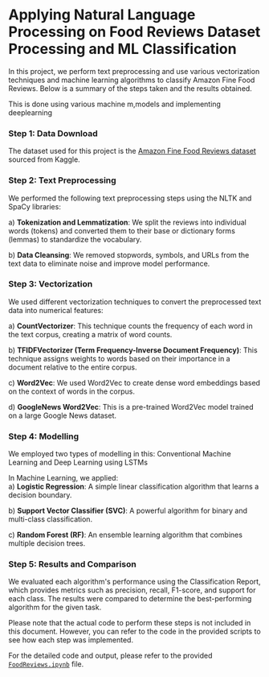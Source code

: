 # Applying Natural Language Processing on Food Reviews Dataset Processing and ML Classification

In this project, we perform text preprocessing and use various vectorization techniques and machine learning algorithms to classify Amazon Fine Food Reviews. Below is a summary of the steps taken and the results obtained.

This is done using various machine m,models and implementing deeplearning

### Step 1: Data Download
The dataset used for this project is the [Amazon Fine Food Reviews dataset](https://www.kaggle.com/datasets/snap/amazon-fine-food-reviews) sourced from Kaggle.

### Step 2: Text Preprocessing
We performed the following text preprocessing steps using the NLTK and SpaCy libraries:

a) **Tokenization and Lemmatization**: We split the reviews into individual words (tokens) and converted them to their base or dictionary forms (lemmas) to standardize the vocabulary.

b) **Data Cleansing**: We removed stopwords, symbols, and URLs from the text data to eliminate noise and improve model performance.

### Step 3: Vectorization
We used different vectorization techniques to convert the preprocessed text data into numerical features:

a) **CountVectorizer**: This technique counts the frequency of each word in the text corpus, creating a matrix of word counts.

b) **TFIDFVectorizer (Term Frequency-Inverse Document Frequency)**: This technique assigns weights to words based on their importance in a document relative to the entire corpus.

c) **Word2Vec**: We used Word2Vec to create dense word embeddings based on the context of words in the corpus.

d) **GoogleNews Word2Vec**: This is a pre-trained Word2Vec model trained on a large Google News dataset.

### Step 4: Modelling
We employed two types of modelling in this: Conventional Machine Learning and Deep Learning using LSTMs

In Machine Learning, we applied:<br>
a) **Logistic Regression**: A simple linear classification algorithm that learns a decision boundary.

b) **Support Vector Classifier (SVC)**: A powerful algorithm for binary and multi-class classification.

c) **Random Forest (RF)**: An ensemble learning algorithm that combines multiple decision trees.

### Step 5: Results and Comparison
We evaluated each algorithm's performance using the Classification Report, which provides metrics such as precision, recall, F1-score, and support for each class. The results were compared to determine the best-performing algorithm for the given task.

Please note that the actual code to perform these steps is not included in this document. However, you can refer to the code in the provided scripts to see how each step was implemented.

For the detailed code and output, please refer to the provided [`FoodReviews.ipynb`](https://github.com/aadi1011/NLP-Food-Reviews/blob/aadi1011-patch-1/FoodReviews.ipynb) file.
